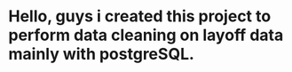 <H1> Hello, guys i created this project to perform data cleaning on layoff data mainly with postgreSQL.</H1>
